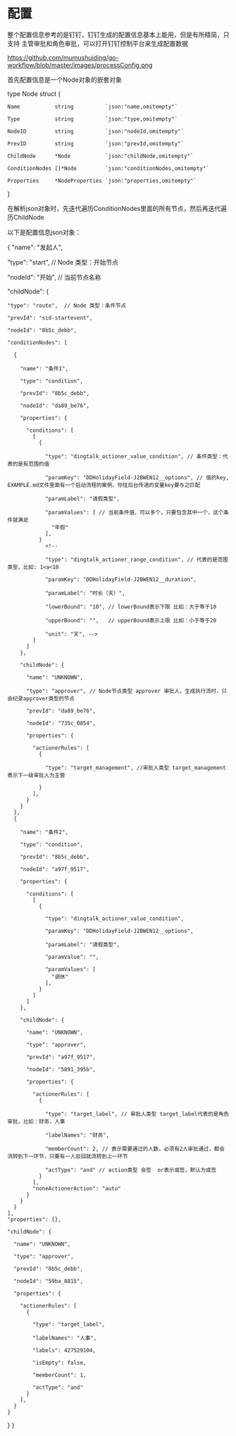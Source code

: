 # 配置
整个配置信息参考的是钉钉，钉钉生成的配置信息基本上能用，但是有所精简，只支持 主管审批和角色审批，可以打开钉钉控制平台来生成配置数据

https://github.com/mumushuiding/go-workflow/blob/master/images/processConfig.png

首先配置信息是一个Node对象的嵌套对象

type Node struct {

	Name           string          `json:"name,omitempty"`

	Type           string          `json:"type,omitempty"`

	NodeID         string          `json:"nodeId,omitempty"`

	PrevID         string          `json:"prevId,omitempty"`

	ChildNode      *Node           `json:"childNode,omitempty"`

	ConditionNodes []*Node         `json:"conditionNodes,omitempty"`

	Properties     *NodeProperties `json:"properties,omitempty"`

}

在解析json对象时，先迭代遍历ConditionNodes里面的所有节点，然后再迭代遍历ChildNode

以下是配置信息json对象：

{
  "name": "发起人",

  "type": "start", // Node 类型：开始节点

  "nodeId": "开始", // 当前节点名称

  "childNode": {

    "type": "route",  // Node 类型：条件节点

    "prevId": "sid-startevent",

    "nodeId": "8b5c_debb",

    "conditionNodes": [

      {

        "name": "条件1",

        "type": "condition",

        "prevId": "8b5c_debb",

        "nodeId": "da89_be76",

        "properties": {
          
          "conditions": [
            [
              {

                "type": "dingtalk_actioner_value_condition", // 条件类型：代表的是有范围的值

                "paramKey": "DDHolidayField-J2BWEN12__options", // 值的key, EXAMPLE.md文件里面有一个启动流程的案例，你往后台传递的变量key要与之匹配
                
                "paramLabel": "请假类型",
                
                "paramValues": [ // 当前条件值，可以多个，只要包含其中一个，这个条件就满足
                  "年假"
                ],
              }
                <!-- 
                
                "type": "dingtalk_actioner_range_condition", // 代表的是范围类型，比如: 1<a<10
               
                "paramKey": "DDHolidayField-J2BWEN12__duration",
                
                "paramLabel": "时长（天）",
                
                "lowerBound": "10", // lowerBound表示下限 比如：大于等于10
               
                "upperBound": "",   // upperBound表示上限 比如：小于等于20
                
                "unit": "天", -->
            ]
          ]
        },
        
        "childNode": {
         
          "name": "UNKNOWN",
         
          "type": "approver", // Node节点类型 approver 审批人，生成执行流时，只会纪录approver类型的节点
         
          "prevId": "da89_be76",
          
          "nodeId": "735c_0854",
         
          "properties": {
         
            "actionerRules": [
              {
          
                "type": "target_management", //审批人类型 target_management 表示下一级审批人为主管
         
              }
            ],
          }
        }
      },
      {
        
        "name": "条件2",
        
        "type": "condition",
       
        "prevId": "8b5c_debb",
       
        "nodeId": "a97f_9517",
       
        "properties": {
       
          "conditions": [
            [
              {
        
                "type": "dingtalk_actioner_value_condition",
        
                "paramKey": "DDHolidayField-J2BWEN12__options",
      
                "paramLabel": "请假类型",
       
                "paramValue": "",
      
                "paramValues": [
                  "调休"
                ],
              }
            ]
          ]
        },
       
        "childNode": {
        
          "name": "UNKNOWN",
          
          "type": "approver",
         
          "prevId": "a97f_9517",
        
          "nodeId": "5891_395b",
         
          "properties": {
         
            "actionerRules": [
              {
            
                "type": "target_label", // 审批人类型 target_label代表的是角色审批，比如：财务，人事
        
                "labelNames": "财务",
         
                "memberCount": 2, // 表示需要通过的人数，必须有2人审批通过，都会流转到下一环节，只要有一人驳回就流转到上一环节
         
                "actType": "and" // action类型 会签  or表示或签，默认为或签
              }
            ],
            "noneActionerAction": "auto"
          }
        }
      }
    ],
    "properties": {},
   
    "childNode": {
   
      "name": "UNKNOWN",
    
      "type": "approver",
    
      "prevId": "8b5c_debb",
   
      "nodeId": "59ba_8815",
   
      "properties": {
    
        "actionerRules": [
          {
      
            "type": "target_label",
     
            "labelNames": "人事",
    
            "labels": 427529104,
    
            "isEmpty": false,
    
            "memberCount": 1,
     
            "actType": "and"
          }
        ],
      }
    }
  }
}